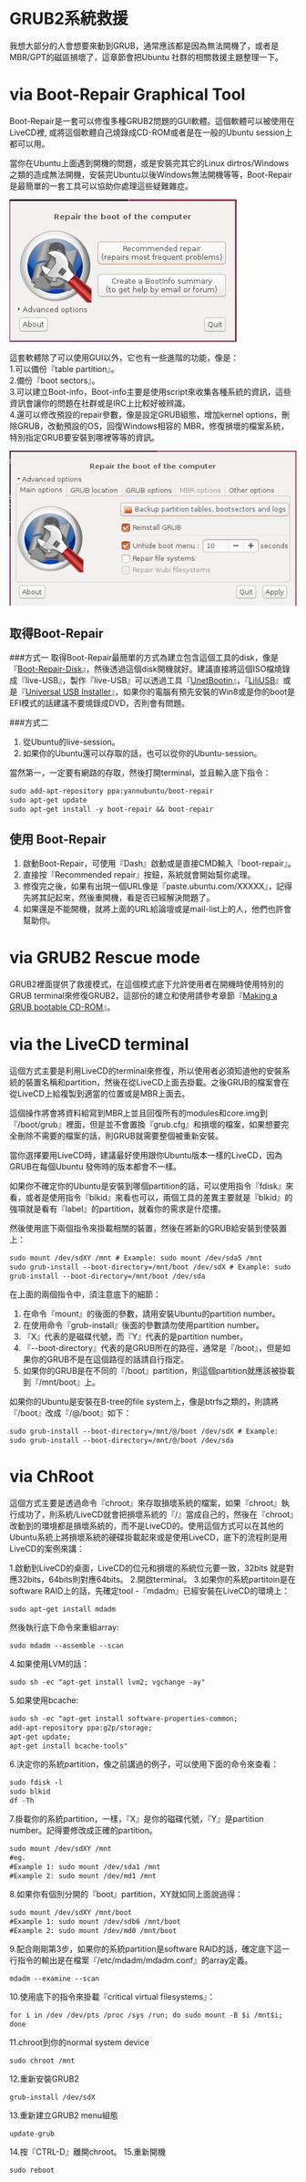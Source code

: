 # GRUB2系統救援
我想大部分的人會想要來動到GRUB，通常應該都是因為無法開機了，或者是MBR/GPT的磁區損壞了，這章節會把Ubuntu 社群的相關救援主題整理一下。

# via Boot-Repair Graphical Tool
Boot-Repair是一套可以修復多種GRUB2問題的GUI軟體。這個軟體可以被使用在LiveCD裡, 或將這個軟體自己燒錄成CD-ROM或者是在一般的Ubuntu session上都可以用。

當你在Ubuntu上面遇到開機的問題，或是安裝完其它的Linux dirtros/Windows之類的造成無法開機，安裝完Ubuntu以後Windows無法開機等等，Boot-Repair是最簡單的一套工具可以協助你處理這些疑難雜症。

![](Imgs/Fix/Fix001.PNG)


這套軟體除了可以使用GUI以外，它也有一些進階的功能，像是：<br>
1.可以備份『table partition』。<br>
2.備份『boot sectors』。<br>
3.可以建立Boot-info，Boot-info主要是使用script來收集各種系統的資訊，這些資訊會讓你的問題在社群或是IRC上比較好被辨識。<br>
4.還可以修改預設的repair參數，像是設定GRUB組態，增加kernel options，刪除GRUB，改動預設的OS，回復Windows相容的 MBR，修復損壞的檔案系統，特別指定GRUB要安裝到哪裡等等的資訊。<br>

![](Imgs/Fix/Fix002.PNG)

## 取得Boot-Repair

###方式一
取得Boot-Repair最簡單的方式為建立包含這個工具的disk，像是『[Boot-Repair-Disk](http://sourceforge.net/p/boot-repair-cd/home)』，然後透過這個disk開機就好。建議直接將這個ISO檔燒錄成『live-USB』，製作『live-USB』可以透過工具『[UnetBootin](http://unetbootin.sourceforge.net/)』，『[LiliUSB](http://www.linuxliveusb.com/)』或是『[Universal USB Installer](http://www.pendrivelinux.com/universal-usb-installer-easy-as-1-2-3/)』，如果你的電腦有預先安裝的Win8或是你的boot是EFI模式的話建議不要燒錄成DVD，否則會有問題。

###方式二
1.	從Ubuntu的live-session。
2.	如果你的Ubuntu還可以存取的話，也可以從你的Ubuntu-session。

當然第一，一定要有網路的存取，然後打開terminal，並且輸入底下指令：
```
sudo add-apt-repository ppa:yannubuntu/boot-repair
sudo apt-get update
sudo apt-get install -y boot-repair && boot-repair
```

## 使用 Boot-Repair
1.	啟動Boot-Repair，可使用『Dash』啟動或是直接CMD輸入『boot-repair』。
2.	直接按『Recommended repair』按鈕，系統就會開始幫你處理。
3.	修復完之後，如果有出現一個URL像是『paste.ubuntu.com/XXXXX』，記得先將其記起來，然後重開機，看是否已經解決問題了。
4.	如果還是不能開機，就將上面的URL給論壇或是mail-list上的人，他們也許會幫助你。

# via GRUB2 Rescue mode
GRUB2裡面提供了救援模式，在這個模式底下允許使用者在開機時使用特別的GRUB terminal來修復GRUB2，這部份的建立和使用請參考章節『[Making a GRUB bootable CD-ROM](https://hugh712.gitbooks.io/grub/content/making-a-grub-bootable-cd-rom.html)』。

# via the LiveCD terminal
這個方式主要是利用LiveCD的terminal來修復，所以使用者必須知道他的安裝系統的裝置名稱和partition，然後在從LiveCD上面去掛載。之後GRUB的檔案會在從LiveCD上給複製到適當的位置或是MBR上面去。

這個操作將會將資料給寫到MBR上並且回復所有的modules和core.img到『/boot/grub』裡面，但是並不會置換『grub.cfg』和損壞的檔案，如果想要完全刪除不需要的檔案的話，則GRUB就需要整個被重新安裝。

當你選擇要用LiveCD時，建議最好使用跟你Ubuntu版本一樣的LiveCD，因為GRUB在每個Ubuntu 發佈時的版本都會不一樣。
 
如果你不確定你的Ubuntu是安裝到哪個partition的話，可以使用指令『fdisk』來看，或者是使用指令『blkid』來看也可以，兩個工具的差異主要就是『blkid』的強項就是看有『label』的partition，就看你的需求是什麼摟。

然後使用底下兩個指令來掛載相關的裝置，然後在將新的GRUB給安裝到使裝置上：
```
sudo mount /dev/sdXY /mnt # Example: sudo mount /dev/sda5 /mnt
sudo grub-install --boot-directory=/mnt/boot /dev/sdX # Example: sudo grub-install --boot-directory=/mnt/boot /dev/sda
```

在上面的兩個指令中，須注意底下的細節：
1.	在命令『mount』的後面的參數，請用安裝Ubuntu的partition number。
2.	在使用命令『grub-install』後面的參數請勿使用partition number。
3.	『X』代表的是磁碟代號，而『Y』代表的是partition number。
4.	『--boot-directory』代表的是GRUB所在的路徑，通常是『/boot』，但是如果你的GRUB不是在這個路徑的話請自行指定。
5.	如果你的GRUB是在不同的『/boot』partition，則這個partition就應該被掛載到『/mnt/boot』上。


如果你的Ubuntu是安裝在B-tree的file system上，像是btrfs之類的，則請將『/boot』改成『/@/boot』如下：
```
sudo grub-install --boot-directory=/mnt/@/boot /dev/sdX # Example: sudo grub-install --boot-directory=/mnt/@/boot /dev/sda
```

# via ChRoot
這個方式主要是透過命令『chroot』來存取損壞系統的檔案，如果『chroot』執行成功了，則系統/LiveCD就會把損壞系統的『/』當成自己的，然後在『chroot』改動到的環境都是損壞系統的，而不是LiveCD的。使用這個方式可以在其他的Ubuntu系統上將損壞系統的硬碟掛載起來或是使用LiveCD，底下的流程則是用LiveCD的案例來講：

1.啟動到LiveCD的桌面，LiveCD的位元和損壞的系統位元要一致，32bits 就是對應32bits，64bits則對應64bits。
2.開啟terminal。
3.如果你的系統partitoin是在software RAID上的話，先確定tool -『mdadm』已經安裝在LiveCD的環境上：
```
sudo apt-get install mdadm
```
然後執行底下命令來重組array:
```
sudo mdadm --assemble --scan
```
4.如果使用LVM的話：
```
sudo sh -ec "apt-get install lvm2; vgchange -ay"
```
5.如果使用bcache:
```
sudo sh -ec "apt-get install software-properties-common; 
add-apt-repository ppa:g2p/storage; 
apt-get update; 
apt-get install bcache-tools"
```
6.決定你的系統partition，像之前講過的例子，可以使用下面的命令來查看：
```
sudo fdisk -l
sudo blkid
df -Th
```
7.掛載你的系統partition，一樣，『X』是你的磁碟代號，『Y』是partition number。記得要修改成正確的partition。
```
sudo mount /dev/sdXY /mnt
#eg.
#Example 1: sudo mount /dev/sda1 /mnt
#Example 2: sudo mount /dev/md1 /mnt
```
8.如果你有個別分開的『boot』partition，XY就如同上面說過得：
```
sudo mount /dev/sdXY /mnt/boot
#Example 1: sudo mount /dev/sdb6 /mnt/boot
#Example 2: sudo mount /dev/md0 /mnt/boot
```
9.配合剛剛第3步，如果你的系統partition是software RAID的話，確定底下這一行指令的輸出是在檔案『/etc/mdadm/mdadm.conf』的array定義。
```
mdadm --examine --scan
```
10.使用底下的指令來掛載『critical virtual filesystems』：
```
for i in /dev /dev/pts /proc /sys /run; do sudo mount -B $i /mnt$i; done
```
11.chroot到你的normal system device
```
sudo chroot /mnt
```
12.重新安裝GRUB2
```
grub-install /dev/sdX
```
13.重新建立GRUB2 menu組態
```
update-grub
```
14.按『CTRL-D』離開chroot。
15.重新開機
```
sudo reboot
```












